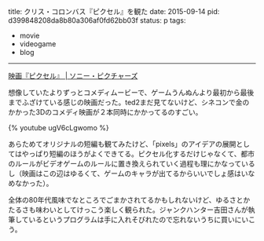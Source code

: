 title: クリス・コロンバス『ピクセル』を観た
date: 2015-09-14
pid: d399848208da8b80a306af0fd62bb03f
status: p
tags:
- movie
- videogame
- blog
---

[映画『ピクセル』 | ソニー・ピクチャーズ][1]

想像していたよりずっとコメディムービーで、ゲームうんぬんより最初から最後までふざけている感じの映画だった。ted2まだ見てないけど、シネコンで金のかかった3Dのコメディ映画が２本同時にかかってるのすごい。

{% youtube ugV6cLgwomo %}

あらためてオリジナルの短編も観てみたけど、「pixels」のアイデアの展開としてはやっぱり短編のほうがよくできてる。ピクセル化するだけじゃなくて、都市のルールがビデオゲームのルールに置き換えられていく過程も理にかなっているし（映画はこの辺はゆるくて、ゲームのキャラが出てるからいいでしょ感はいなめなかった）。

全体の80年代風味でなところでごまかされてるかもしれないけど、ゆるさとかたるさも味わいとしてけっこう楽しく観られた。ジャンクハンター吉田さんが執筆しているというプログラムは手に入れそびれたので忘れないうちに買いにいこう。

[1]:	http://www.pixel-movie.jp/